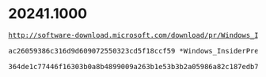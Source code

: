 # 20241.1000

<pre>
<a href="http://software-download.microsoft.com/download/pr/Windows_InsiderPreview_SDK_en-us_20241_1.iso">http://software-download.microsoft.com/download/pr/Windows_InsiderPreview_SDK_en-us_20241_1.iso</a>

ac26059386c316d9d609072550323cd5f18ccf59 *Windows_InsiderPreview_SDK_en-us_20241_1.iso

364de1c77446f16303b0a8b4899009a263b1e53b3b2a05986a82c187edb7ca21 *Windows_InsiderPreview_SDK_en-us_20241_1.iso
</pre>
